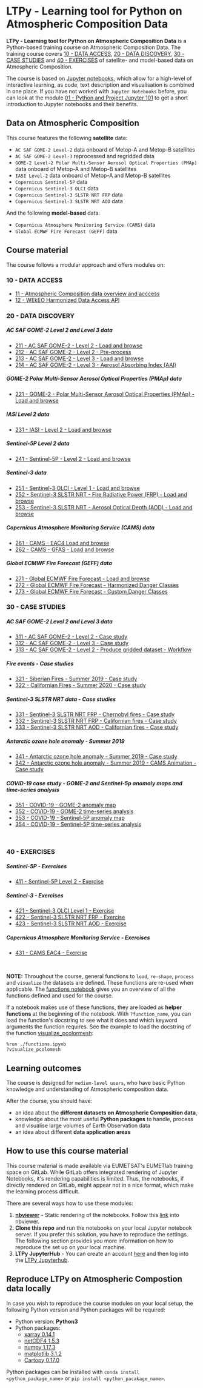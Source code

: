 # LTPy - Learning tool for Python on Atmospheric Composition Data

**LTPy - Learning tool for Python on Atmospheric Composition Data** is a Python-based training course on Atmospheric Composition Data. The training course covers [10 - DATA ACCESS](./10_data_access/), [20 - DATA DISCOVERY](./20_data_discovery/), [30 - CASE STUDIES](./30_case_studies/) and [40 - EXERCISES](./40_exercises/) of satellite- and model-based data on Atmospheric Composition.

The course is based on [Jupyter notebooks](https://jupyter.org/), which allow for a high-level of interactive learning, as code, text description and visualisation is combined in one place. If you have not worked with `Jupyter Notebooks` before, you can look at the module [01 - Python and Project Jupyter 101](./01_Python_and_Jupyter_101.ipynb) to get a short introduction to Jupyter notebooks and their benefits.


## Data on Atmospheric Composition
This course features the following **satellite** data:
* `AC SAF GOME-2 Level-2` data onboard of Metop-A and Metop-B satellites
* `AC SAF GOME-2 Level-3` reprocessed and regridded data
* `GOME-2 Level-2 Polar Multi-Sensor Aerosol Optical Properties (PMAp)` data onboard of Metop-A and Metop-B satellites
* `IASI Level-2` data onboard of Metop-A and Metop-B satellites
* `Copernicus Sentinel-5P` data
* `Copernicus Sentinel-3 OLCI` data
* `Copernicus Sentinel-3 SLSTR NRT FRP` data
* `Copernicus Sentinel-3 SLSTR NRT AOD` data

And the following **model-based** data:
* `Copernicus Atmosphere Monitoring Service (CAMS)` data
* `Global ECMWF Fire Forecast (GEFF)` data



## Course material
The course follows a modular approach and offers modules on:

### <a id='data_acces'></a>10 - DATA ACCESS

 * [11 - Atmospheric Composition data overview and acccess](./10_data_access/11_ac_data_access_overview.ipynb)
 * [12 - WEkEO Harmonized Data Access API](./10_data_access/12_WEkEO_harmonized_data_access_api.ipynb)


### <a id='data_discovery'></a>20 - DATA DISCOVERY

##### *AC SAF GOME-2 Level 2 and Level 3 data*
   * [211 - AC SAF GOME-2 - Level 2 - Load and browse](./20_data_discovery/211_AC_SAF_GOME-2_L2_load_browse.ipynb)
   * [212 - AC SAF GOME-2 - Level 2 - Pre-process](./20_data_discovery/212_AC_SAF_GOME-2_L2_preprocess.ipynb)
   * [213 - AC SAF GOME-2 - Level 3 - Load and browse](./20_data_discovery/213_AC_SAF_GOME-2_L3_load_browse.ipynb)
   * [214 - AC SAF GOME-2 - Level 3 - Aerosol Absorbing Index (AAI)](./20_data_discovery/214_AC_SAF_GOME-2_L3_AAI_load_browse.ipynb)

##### *GOME-2 Polar Multi-Sensor Aerosol Optical Properties (PMAp) data*
   * [221 - GOME-2 - Polar Multi-Sensor Aerosol Optical Properties (PMAp) - Load and browse](./20_data_discovery/221_GOME-2_PMAp_load_browse.ipynb)

##### *IASI Level 2 data*
   * [231 - IASI - Level 2 - Load and browse](./20_data_discovery/23_IASI_L2_load_browse.ipynb)

##### *Sentinel-5P Level 2 data*
   * [241 - Sentinel-5P - Level 2 - Load and browse](./20_data_discovery/241_Sentinel-5P_L2_load_browse.ipynb)

##### *Sentinel-3 data*
   * [251 - Sentinel-3 OLCI - Level 1 - Load and browse](./20_data_discovery/251_Sentinel-3_OLCI_L1_load_browse.ipynb)
   * [252 - Sentinel-3 SLSTR NRT - Fire Radiative Power (FRP) - Load and browse](./20_data_discovery/252_Sentinel-3_SLSTR_NRT_FRP_load_browse.ipynb)
   * [253 - Sentinel-3 SLSTR NRT - Aerosol Optical Depth (AOD) - Load and browse](./20_data_discovery/253_Sentinel-3_SLSTR_NRT_AOD_load_browse.ipynb)

##### *Copernicus Atmosphere Monitoring Service (CAMS) data*
   * [261 - CAMS - EAC4  Load and browse](./20_data_discovery/261_CAMS_eac4_load_browse.ipynb)
   * [262 - CAMS - GFAS - Load and browse](./20_data_discovery/262_CAMS_gfas_load_browse.ipynb)

##### *Global ECMWF Fire Forecast (GEFF) data*
   * [271 - Global ECMWF Fire Forecast - Load and browse](./20_data_discovery/271_GEFF_fire_forecast_load_browse.ipynb)
   * [272 - Global ECMWF Fire Forecast - Harmonized Danger Classes](./20_data_discovery/272_GEFF_fire_forecast_harmonized_danger_classes.ipynb)
   * [273 - Global ECMWF Fire Forecast - Custom Danger Classes](./20_data_discovery/273_GEFF_fire_forecast_custom_danger_classes.ipynb)


### <a id='case_studies'></a>30 - CASE STUDIES

##### *AC SAF GOME-2 Level 2 and Level 3 data*
   * [311 - AC SAF GOME-2 - Level 2 - Case study](./30_case_studies/311_AC_SAF_GOME-2_L2_case_study.ipynb)
   * [312 - AC SAF GOME-2 - Level 3 - Case study](./30_case_studies/312_AC_SAF_GOME-2_L3_case_study.ipynb)
   * [313 - AC SAF GOME-2 - Level 2 - Produce gridded dataset - Workflow](./30_case_studies/313_AC_SAF_GOME-2_L2_produce_gridded_dataset_workflow.ipynb)

##### *Fire events - Case studies*   
   * [321 - Siberian Fires - Summer 2019 - Case study](./30_case_studies/321_Siberian_fires_summer_2019_case_study.ipynb)
   * [322 - Californian Fires - Summer 2020 - Case study](./30_case_studies/322_Californian_fires_summer_2020_case_study.ipynb)

##### *Sentinel-3 SLSTR NRT data - Case studies*
   * [331 - Sentinel-3 SLSTR NRT FRP - Chernobyl fires - Case study](./30_case_studies/331_Sentinel-3_SLSTR_NRT_FRP_Chernobyl_fires_case_study.ipynb)
   * [332 - Sentinel-3 SLSTR NRT FRP - Californian fires - Case study](./30_case_studies/332_Sentinel-3_SLSTR_NRT_FRP_Californian_fires_case_study.ipynb)
   * [333 - Sentinel-3 SLSTR NRT AOD - Californian fires - Case study](./30_case_studies/333_Sentinel-3_SLSTR_NRT_AOD_Californian_fires_case_study.ipynb)

##### *Antarctic ozone hole anomaly - Summer 2019*
   * [341 - Antarctic ozone hole anomaly - Summer 2019 - Case study](./30_case_studies/341_Ozone_hole_anomaly_case_study.ipynb)
   * [342 - Antarctic ozone hole anomaly - Summer 2019 - CAMS Animation - Case study](./30_case_studies/342_Ozone_hole_anomaly_2019_case_study_cams_animation.ipynb)

##### *COVID-19 case study - GOME-2 and Sentinel-5p anomaly maps and time-series analysis*
   * [351 - COVID-19 - GOME-2 anomaly map](./30_case_studies/351_COVID-19_case_study_GOME-2_anomaly_map.ipynb)
   * [352 - COVID-19 - GOME-2 time-series analysis](./30_case_studies/352_COVID-19_case_study_GOME-2_time_series.ipynb)
   * [353 - COVID-19 - Sentinel-5P anomaly map](./30_case_studies/353_COVID-19_case_study_Sentinel-5P_anomaly_map.ipynb)
   * [354 - COVID-19 - Sentinel-5P time-series analysis](./30_case_studies/354_COVID-19_case_study_Sentinel-5P_time_series.ipynb)


<br>

### <a id='exercises'></a>40 - EXERCISES

##### *Sentinel-5P - Exercises*
   * [411 - Sentinel-5P Level 2 - Exercise](./40_exercises/411_Sentinel-5P_L2_exercise.ipynb)

##### *Sentinel-3 - Exercises*
   * [421 - Sentinel-3 OLCI Level 1 - Exercise](./40_exercises/421_Sentinel-3_OLCI_L1_exercise.ipynb)
   * [422 - Sentinel-3 SLSTR NRT FRP - Exercise](./40_exercises/422_Sentinel-3_SLSTR_NRT_FRP_exercise.ipynb)
   * [423 - Sentinel-3 SLSTR NRT AOD - Exercise](./40_exercises/423_Sentinel-3_SLSTR_NRT_AOD_exercise.ipynb)

##### *Copernicus Atmosphere Monitoring Service - Exercises*
   * [431 - CAMS EAC4 - Exercise](./40_exercises/431_CAMS_EAC4_exercise.ipynb)

<br>


**NOTE:** Throughout the course, general functions to `load`, `re-shape`, `process` and `visualize` the datasets are defined. These functions are re-used when applicable. The [functions notebook](./functions.ipynb) gives you an overview of all the functions defined and used for the course.

If a notebook makes use of these functions, they are loaded as **helper functions** at the beginning of the notebook. With `?function_name`, you can load the function's docstring to see what it does and which keyword arguments the function requires.
See the example to load the docstring of the function [visualize_pcolormesh](./functions.ipynb#visualize_pcolormesh):

`%run ./functions.ipynb`<br>
`?visualize_pcolomesh`


## Learning outcomes
The course is designed for `medium-level users`, who have basic Python knowledge and understanding of Atmospheric composition data.

After the course, you should have:
* an idea about the **different datasets on Atmospheric Composition data**,
* knowledge about the most useful **Python packages** to handle, process and visualise large volumes of Earth Observation data
* an idea about different **data application areas**

## How to use this course material
This course material is made available via EUMETSAT's EUMETlab training space on
GitLab. While GitLab offers integrated rendering of Jupyter Notebooks, it's 
rendering capabilities is limited. Thus, the notebooks, if directly rendered on
GitLab, might appear not in a nice format, which make the learning process
difficult.

There are several ways how to use these modules:
1. **[nbviewer](https://nbviewer.jupyter.org/)** - Static rendering of the 
notebooks. Follow this [link](https://nbviewer.jupyter.org/urls/gitlab.eumetsat.int/eumetlab/atmosphere/atmosphere/raw/master/00_index.ipynb) 
into nbviewer.
2. **Clone this repo** and run the notebooks on your local Jupyter notebook
server. If you prefer this solution, you have to reproduce the settings. The following
section provides you more information on how to reproduce the set up on your 
local machine.
3. **LTPy JupyterHub** - You can create an 
account [here](https://login.ltpy.adamplatform.eu/) and then log into the
[LTPy Jupyterhub](https://ltpy.adamplatform.eu).

## Reproduce LTPy on Atmospheric Compostion data locally
In case you wish to reproduce the course modules on your local setup, the 
following Python version and Python packages will be required:

* Python version: **Python3**
* Python packages:
  * [xarray 0.14.1](http://xarray.pydata.org/en/stable/index.html)
  * [netCDF4 1.5.3](https://unidata.github.io/netcdf4-python/netCDF4/index.html)
  * [numpy 1.17.3](https://numpy.org/)
  * [matplotlib 3.1.2](https://matplotlib.org/)
  * [Cartopy 0.17.0](https://scitools.org.uk/cartopy/docs/latest/)

Python packages can be installed with `conda install <python_package_name>` or 
`pip install <python_pacakage_name>`. 

